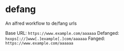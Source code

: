 # defang
An alfred workflow to de/fang urls


Base URL: `https://www.example.com/aaaaaa`
Defanged: `hxxps[://]www[.]example[.]com/aaaaaa`
Fanged: `https://www.example.com/aaaaaa`
